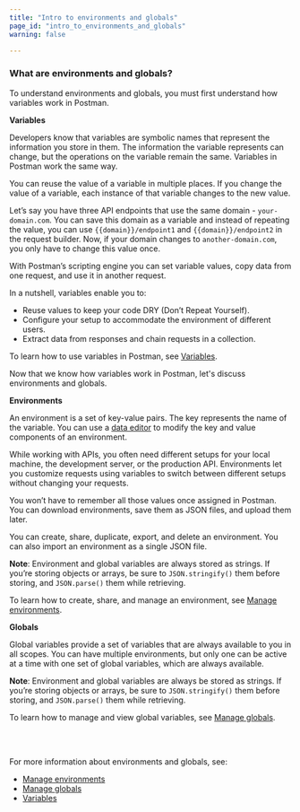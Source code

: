 ```yaml
---
title: "Intro to environments and globals"
page_id: "intro_to_environments_and_globals"
warning: false

---
```


### What are environments and globals?

To understand environments and globals, you must first understand how variables work in Postman.

**Variables**

Developers know that variables are symbolic names that represent the information you store in them. The information the variable represents can change, but the operations on the variable remain the same. Variables in Postman work the same way. 

You can reuse the value of a variable in multiple places. If you change the value of a variable, each instance of that variable changes to the new value.

Let’s say you have three API endpoints that use the same domain - `your-domain.com`. You can save this domain as a variable and instead of repeating the value, you can use `{{domain}}/endpoint1` and `{{domain}}/endpoint2` in the request builder. Now, if your domain changes to `another-domain.com`, you only have to change this value once. 

With Postman’s scripting engine you can set variable values, copy data from one request, and use it in another request.

In a nutshell, variables enable you to:

* Reuse values to keep your code DRY (Don’t Repeat Yourself).
* Configure your setup to accommodate the environment of different users.
* Extract data from responses and chain requests in a collection.

To learn how to use variables in Postman, see [Variables](/docs/v6/postman/environments_and_globals/variables).

Now that we know how variables work in Postman, let's discuss environments and globals.

**Environments**

An environment is a set of key-value pairs. The key represents the name of the variable. You can use a [data editor](/docs/v6/postman/launching_postman/navigating_postman#data-editor) to modify the key and value components of an environment.

While working with APIs, you often need different setups for your local machine, the development server, or the production API. Environments let you customize requests using variables to switch between different setups without changing your requests.

You won’t have to remember all those values once assigned in Postman. You can download environments, save them as JSON files, and upload them later.

You can create, share, duplicate, export, and delete an environment. You can also import an environment as a single JSON file.

**Note**: Environment and global variables are always stored as strings. If you’re storing objects or arrays, be sure to `JSON.stringify()` them before storing, and `JSON.parse()` them while retrieving.

To learn how to create, share, and manage an environment, see [Manage environments](/docs/v6/postman/environments_and_globals/manage_environments).

**Globals**

Global variables provide a set of variables that are always available to you in all scopes. You can have multiple environments, but only one can be active at a time with one set of global variables, which are always available.

**Note**: Environment and global variables are always be stored as strings. If you’re storing objects or arrays, be sure to `JSON.stringify()` them before storing, and `JSON.parse()` them while retrieving.

To learn how to manage and view global variables, see [Manage globals](/docs/v6/postman/environments_and_globals/manage_globals).

<br>
<br>

For more information about environments and globals, see:

* [Manage environments](/docs/v6/postman/environments_and_globals/manage_environments)
* [Manage globals](/docs/v6/postman/environments_and_globals/manage_globals)
* [Variables](/docs/v6/postman/environments_and_globals/variables)




